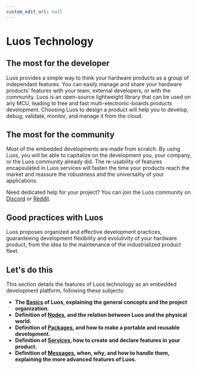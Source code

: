 ```yaml
---
custom_edit_url: null
---
```


# Luos Technology

## The most for the developer

Luos provides a simple way to think your hardware products as a group of independant features. You can easily manage and share your hardware products' features with your team, external developers, or with the community.
Luos is an open-source lightweight library that can be used on any MCU, leading to free and fast multi-electronic-boards products development. Choosing Luos to design a product will help you to develop, debug, validate, monitor, and manage it from the cloud.

## The most for the community

Most of the embedded developments are made from scratch. By using Luos, you will be able to capitalize on the development you, your company, or the Luos community already did. The re-usability of features encapsulated in Luos services will fasten the time your products reach the market and reassure the robustness and the universality of your applications.

Need dedicated help for your project? You can join the Luos community on <a href="https://discord.gg/luos" target ="_blank" rel="external nofollow">Discord</a> or <a href="https://www.reddit.com/r/Luos/" target ="_blank" rel="external nofollow">Reddit</a>.

## Good practices with Luos

Luos proposes organized and effective development practices, guaranteeing development flexibility and evolutivity of your hardware product, from the idea to the maintenance of the industrialized product fleet.

## Let's do this

This section details the features of Luos technology as an embedded development platform, following these subjects:

- **The [Basics](./basics) of Luos, explaining the general concepts and the project organization.**
- **Definition of [Nodes](./node), and the relation between Luos and the physical world.**
- **Definition of [Packages](./package), and how to make a portable and reusable development.**
- **Definition of [Services](./services), how to create and declare features in your product.**
- **Definition of [Messages](./message), when, why, and how to handle them, explaining the more advanced features of Luos.**
